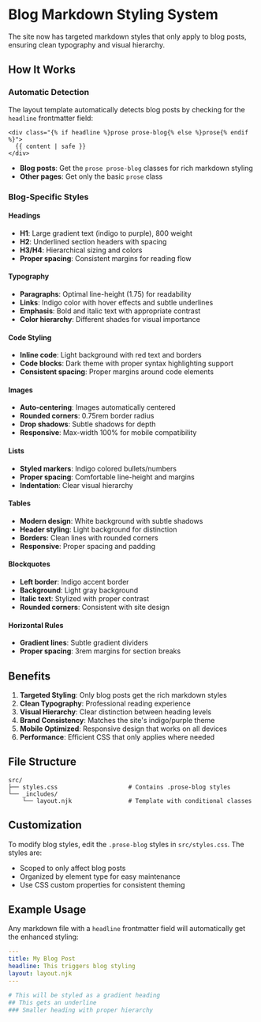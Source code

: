 # Blog Markdown Styling System

The site now has targeted markdown styles that only apply to blog posts, ensuring clean typography and visual hierarchy.

## How It Works

### Automatic Detection
The layout template automatically detects blog posts by checking for the `headline` frontmatter field:

```njk
<div class="{% if headline %}prose prose-blog{% else %}prose{% endif %}">
  {{ content | safe }}
</div>
```

- **Blog posts**: Get the `prose prose-blog` classes for rich markdown styling
- **Other pages**: Get only the basic `prose` class

### Blog-Specific Styles

#### Headings
- **H1**: Large gradient text (indigo to purple), 800 weight
- **H2**: Underlined section headers with spacing
- **H3/H4**: Hierarchical sizing and colors
- **Proper spacing**: Consistent margins for reading flow

#### Typography
- **Paragraphs**: Optimal line-height (1.75) for readability
- **Links**: Indigo color with hover effects and subtle underlines
- **Emphasis**: Bold and italic text with appropriate contrast
- **Color hierarchy**: Different shades for visual importance

#### Code Styling
- **Inline code**: Light background with red text and borders
- **Code blocks**: Dark theme with proper syntax highlighting support
- **Consistent spacing**: Proper margins around code elements

#### Images
- **Auto-centering**: Images automatically centered
- **Rounded corners**: 0.75rem border radius
- **Drop shadows**: Subtle shadows for depth
- **Responsive**: Max-width 100% for mobile compatibility

#### Lists
- **Styled markers**: Indigo colored bullets/numbers
- **Proper spacing**: Comfortable line-height and margins
- **Indentation**: Clear visual hierarchy

#### Tables
- **Modern design**: White background with subtle shadows
- **Header styling**: Light background for distinction
- **Borders**: Clean lines with rounded corners
- **Responsive**: Proper spacing and padding

#### Blockquotes
- **Left border**: Indigo accent border
- **Background**: Light gray background
- **Italic text**: Stylized with proper contrast
- **Rounded corners**: Consistent with site design

#### Horizontal Rules
- **Gradient lines**: Subtle gradient dividers
- **Proper spacing**: 3rem margins for section breaks

## Benefits

1. **Targeted Styling**: Only blog posts get the rich markdown styles
2. **Clean Typography**: Professional reading experience
3. **Visual Hierarchy**: Clear distinction between heading levels
4. **Brand Consistency**: Matches the site's indigo/purple theme
5. **Mobile Optimized**: Responsive design that works on all devices
6. **Performance**: Efficient CSS that only applies where needed

## File Structure

```
src/
├── styles.css                    # Contains .prose-blog styles
└── _includes/
    └── layout.njk                # Template with conditional classes
```

## Customization

To modify blog styles, edit the `.prose-blog` styles in `src/styles.css`. The styles are:
- Scoped to only affect blog posts
- Organized by element type for easy maintenance
- Use CSS custom properties for consistent theming

## Example Usage

Any markdown file with a `headline` frontmatter field will automatically get the enhanced styling:

```yaml
---
title: My Blog Post
headline: This triggers blog styling
layout: layout.njk
---

# This will be styled as a gradient heading
## This gets an underline
### Smaller heading with proper hierarchy
```
